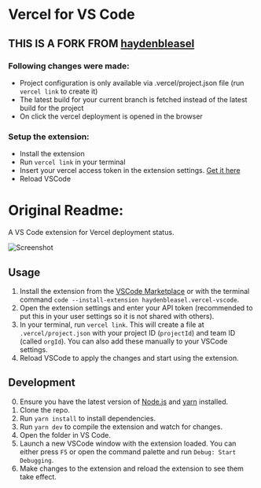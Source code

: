 # Vercel for VS Code

## THIS IS A FORK FROM [haydenbleasel](https://github.com/haydenbleasel/vercel-vscode)

### Following changes were made:

- Project configuration is only available via .vercel/project.json file (run `vercel link` to create it)
- The latest build for your current branch is fetched instead of the latest build for the project
- On click the vercel deployment is opened in the browser

### Setup the extension:

- Install the extension
- Run `vercel link` in your terminal
- Insert your vercel access token in the extension settings. [Get it here](https://vercel.com/account/tokens)
- Reload VSCode

# Original Readme:

A VS Code extension for Vercel deployment status.

![Screenshot](./screenshot.png)

## Usage

1. Install the extension from the [VSCode Marketplace](https://marketplace.visualstudio.com/items?itemName=haydenbleasel.vercel-vscode) or with the terminal command `code --install-extension haydenbleasel.vercel-vscode`.
2. Open the extension settings and enter your API token (recommended to put this in your user settings so it is not shared with others).
3. In your terminal, run `vercel link`. This will create a file at `.vercel/project.json` with your project ID (`projectId`) and team ID (called `orgId`). You can also add these manually to your VSCode settings.
4. Reload VSCode to apply the changes and start using the extension.

## Development

0. Ensure you have the latest version of [Node.js](https://nodejs.org/en/) and [yarn](https://yarnpkg.com/) installed.
1. Clone the repo.
2. Run `yarn install` to install dependencies.
3. Run `yarn dev` to compile the extension and watch for changes.
4. Open the folder in VS Code.
5. Launch a new VSCode window with the extension loaded. You can either press `F5` or open the command palette and run `Debug: Start Debugging`.
6. Make changes to the extension and reload the extension to see them take effect.
